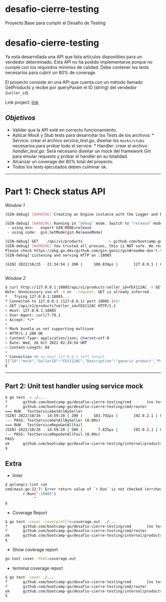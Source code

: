 # desafio-cierre-testing
Proyecto Base para cumplir el Desafio de Testing

# desafio-cierre-testing

Ya está desarrollada una API que lista artículos disponibles para un vendedor determinado. Esta API no ha podido implementarse porque no cumple con los requisitos mínimos de calidad. Debe contener los tests necesarios para cubrir un 80% de coverage.

El proyecto consiste en una API que cuenta con un método llamado GetProducts y recibe por queryParam el ID (string) del vendedor (`seller_id`).

Link project: [link](https://drive.google.com/file/d/1v4kYwwrR2nYEU6yEb518a8PIicl8vqD5/view)

## *Objetivos*

* Validar que la API esté en correcto funcionamiento.
* Aplicar Mock y Stub tests para desarrollar los Tests de los archivos:
        * Service: crear el archivo *service_test.go*, diseñar los `mocks/stubs` necesarios para probar todo el service.
        * Handler: crear el archivo *handler_test.go*. Será necesario diseñar un mock del framework Gin para emular requests y probar el handler en su totalidad.
* Alcanzar un coverage del 80% total del proyecto.
* Todos los tests ejecutados deben culminar ok.

---

# Part 1: Check status API

*Window 1*

```bash
[GIN-debug] [WARNING] Creating an Engine instance with the Logger and Recovery middleware already attached.

[GIN-debug] [WARNING] Running in "debug" mode. Switch to "release" mode in production.
 - using env:   export GIN_MODE=release
 - using code:  gin.SetMode(gin.ReleaseMode)

[GIN-debug] GET    /api/v1/products          --> github.com/bootcamp-go/desafio-cierre-testing/internal/products.(*Handler).GetProducts-fm (3 handlers)
[GIN-debug] [WARNING] You trusted all proxies, this is NOT safe. We recommend you to set a value.
Please check https://pkg.go.dev/github.com/gin-gonic/gin#readme-don-t-trust-all-proxies for details.
[GIN-debug] Listening and serving HTTP on :18085

[GIN] 2022/10/25 - 21:34:54 | 200 |     100.834µs |       127.0.0.1 | GET      "/api/v1/products?seller_id=FEX112AC"
. . .
```

*Window 2*

```bash
$ curl http://127.0.0.1:18085/api/v1/products?seller_id=FEX112AC -X GET -vvv ; echo "" | cat -e
Note: Unnecessary use of -X or --request, GET is already inferred.
*   Trying 127.0.0.1:18085...
* Connected to 127.0.0.1 (127.0.0.1) port 18085 (#0)
> GET /api/v1/products?seller_id=FEX112AC HTTP/1.1
> Host: 127.0.0.1:18085
> User-Agent: curl/7.79.1
> Accept: */*
>
* Mark bundle as not supporting multiuse
< HTTP/1.1 200 OK
< Content-Type: application/json; charset=utf-8
< Date: Wed, 26 Oct 2022 02:34:54 GMT
< Content-Length: 84
<
* Connection #0 to host 127.0.0.1 left intact
[{"ID":"mock","SellerID":"FEX112AC","Description":"generic product","Price":123.55}]$
$
```

---

## Part 2: Unit test handler using service mock

```bash
$ go test -v ./...
?       github.com/bootcamp-go/desafio-cierre-testing/cmd       [no test files]
?       github.com/bootcamp-go/desafio-cierre-testing/cmd/router        [no test files]
=== RUN   TestServiceGetAllBySeller
[GIN] 2022/10/26 - 14:59:20 | 200 |     183.792µs |       192.0.2.1 | GET      "/api/v1/products?seller_id=FEX112AC"
--- PASS: TestServiceGetAllBySeller (0.00s)
=== RUN   TestServiceRepoGetAllFail
[GIN] 2022/10/26 - 14:59:20 | 500 |       7.625µs |       192.0.2.1 | GET      "/api/v1/products?seller_id=FEX112AC"
--- PASS: TestServiceRepoGetAllFail (0.00s)
PASS
ok      github.com/bootcamp-go/desafio-cierre-testing/internal/products 1.177s
$
```

## Extra

* linter

```bash
$ golangci-lint run
cmd/main.go:12:7: Error return value of `r.Run` is not checked (errcheck)
        r.Run(":18085")
             ^
$
```

* Coverage Report

```bash
$ go test -cover -coverprofile=coverage.out  ./...
?       github.com/bootcamp-go/desafio-cierre-testing/cmd       [no test files]
?       github.com/bootcamp-go/desafio-cierre-testing/cmd/router        [no test files]
ok      github.com/bootcamp-go/desafio-cierre-testing/internal/products 1.136s  coverage: 59.4% of statements
$
```

* Show coverage report

```bash
go tool cover -html=coverage.out
```

* terminal coverage report

```bash
$ go test -cover ./...
?       github.com/bootcamp-go/desafio-cierre-testing/cmd       [no test files]
?       github.com/bootcamp-go/desafio-cierre-testing/cmd/router        [no test files]
ok      github.com/bootcamp-go/desafio-cierre-testing/internal/products 1.116s  coverage: 59.4% of statements
$
```


